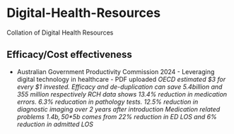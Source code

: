 # Digital-Health-Resources
Collation of Digital Health Resources



## Efficacy/Cost effectiveness
* Australian Government Productivity Commission 2024 - Leveraging digital technology in healthcare - PDF uploaded
*OECD estimated $3 for every $1 invested. Efficacy and de-duplication can save 5.4billion and 355 million respectively*
*RCH data shows 13.4% reduction in medication errors. 6.3% reducation in pathology tests. 12.5% reduction in diagnostic imaging over 2 years after introduction*
*Medication related problems $1.4b, 50% preventable.*
*$5b comes from 22% reduction in ED LOS and 6% reduction in admitted LOS*
